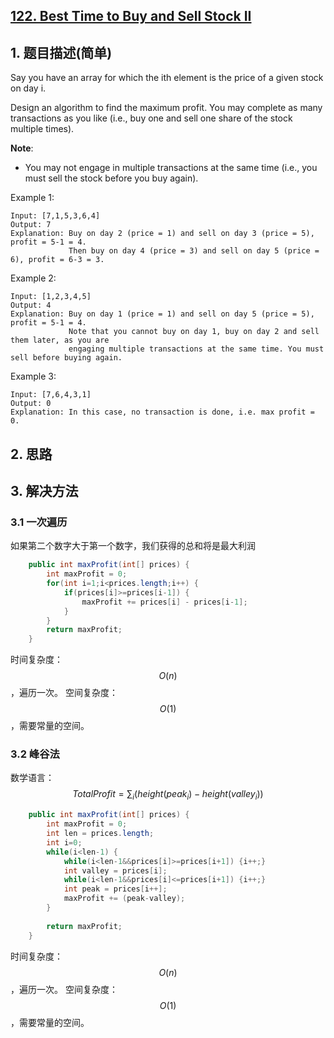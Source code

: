 ## [122. Best Time to Buy and Sell Stock II](https://leetcode-cn.com/problems/best-time-to-buy-and-sell-stock-ii/)

## 1. 题目描述(简单)

Say you have an array for which the ith element is the price of a given stock on day i.

Design an algorithm to find the maximum profit. You may complete as many transactions as you like (i.e., buy one and sell one share of the stock multiple times).

**Note**: 
- You may not engage in multiple transactions at the same time (i.e., you must sell the stock before you buy again).

Example 1:
```
Input: [7,1,5,3,6,4]
Output: 7
Explanation: Buy on day 2 (price = 1) and sell on day 3 (price = 5), profit = 5-1 = 4.
             Then buy on day 4 (price = 3) and sell on day 5 (price = 6), profit = 6-3 = 3.
```
Example 2:
```
Input: [1,2,3,4,5]
Output: 4
Explanation: Buy on day 1 (price = 1) and sell on day 5 (price = 5), profit = 5-1 = 4.
             Note that you cannot buy on day 1, buy on day 2 and sell them later, as you are
             engaging multiple transactions at the same time. You must sell before buying again.
```
Example 3:
```
Input: [7,6,4,3,1]
Output: 0
Explanation: In this case, no transaction is done, i.e. max profit = 0.
```


## 2. 思路

## 3. 解决方法

### 3.1 一次遍历
如果第二个数字大于第一个数字，我们获得的总和将是最大利润

```java
    public int maxProfit(int[] prices) {
        int maxProfit = 0;
        for(int i=1;i<prices.length;i++) {
        	if(prices[i]>=prices[i-1]) {
				maxProfit += prices[i] - prices[i-1];
			}
        }
        return maxProfit;
    }
```
时间复杂度：$$O(n)$$，遍历一次。
空间复杂度：$$O(1)$$，需要常量的空间。



### 3.2 峰谷法
数学语言：
$$TotalProfit = \sum_i(height(peak_i) - height(valley_i)) $$

```java
    public int maxProfit(int[] prices) {
        int maxProfit = 0;
        int len = prices.length;
        int i=0;
        while(i<len-1) {
        	while(i<len-1&&prices[i]>=prices[i+1]) {i++;}
        	int valley = prices[i];
        	while(i<len-1&&prices[i]<=prices[i+1]) {i++;}
        	int peak = prices[i++];
        	maxProfit += (peak-valley);
        }
        
        return maxProfit;
    }
```
时间复杂度：$$O(n)$$，遍历一次。
空间复杂度：$$O(1)$$，需要常量的空间。






